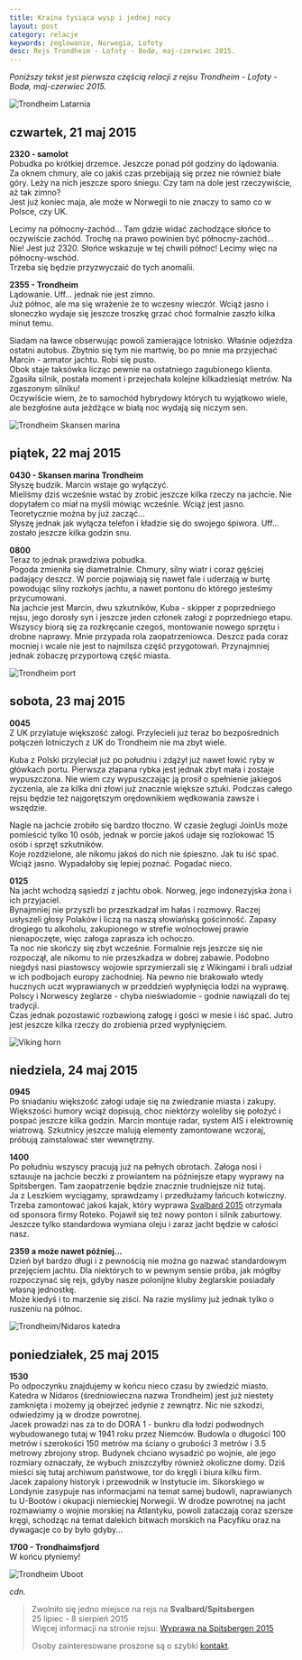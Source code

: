 ```yaml
---
title: Kraina tysiąca wysp i jednej nocy
layout: post
category: relacje
keywords: żeglowanie, Norwegia, Lofoty
desc: Rejs Trondheim - Lofoty - Bodø, maj-czerwiec 2015.
---
```


*Poniższy tekst jest pierwsza częścią relacji z rejsu Trondheim - Lofoty - Bodø, maj-czerwiec 2015.*

![Trondheim Latarnia](/img/2015/norwegia/trondheim-latarnia.jpg)

## czwartek, 21 maj 2015
**2320 - samolot**  
Pobudka po krótkiej drzemce. Jeszcze ponad pół godziny do lądowania.  
Za oknem chmury, ale co jakiś czas przebijają się przez nie również białe góry. Leży na nich jeszcze sporo śniegu. Czy tam na dole jest rzeczywiście, aż tak zimno?   
Jest już koniec maja, ale może w Norwegii to nie znaczy to samo co w Polsce, czy UK.  

Lecimy na północny-zachód... 
Tam gdzie widać zachodzące słońce to oczywiście zachód. Trochę na prawo powinien być północny-zachód...   
Nie! Jest już 2320. Słońce wskazuje w tej chwili północ! Lecimy więc na północny-wschód.  
Trzeba się będzie przyzwyczaić do tych anomalii.

**2355 - Trondheim**  
Lądowanie. Uff... jednak nie jest zimno.  
Już północ, ale ma się wrażenie że to wczesny wieczór. Wciąż jasno i słoneczko wydaje się jeszcze troszkę grzać choć formalnie zaszło kilka minut temu.  

Siadam na ławce obserwując powoli zamierające lotnisko. Właśnie odjeżdża ostatni autobus. Zbytnio się tym nie martwię, bo po mnie ma przyjechać Marcin - armator jachtu.
Robi się pusto.  
Obok staje taksówka licząc pewnie na ostatniego zagubionego klienta. Zgasiła silnik, postała moment i przejechała kolejne kilkadziesiąt metrów. 
Na zgaszonym silniku!   
Oczywiście wiem, że to samochód hybrydowy których tu wyjątkowo wiele, ale bezgłośne auta jeżdżące w białą noc wydają się niczym sen.   

![Trondheim Skansen marina](/img/2015/norwegia/trondheim-skansen-marina.jpg)

## piątek, 22 maj 2015
**0430 - Skansen marina Trondheim**  
Słyszę budzik. Marcin wstaje go wyłączyć.   
Mieliśmy dziś wcześnie wstać by zrobić jeszcze kilka rzeczy na jachcie. Nie dopytałem co miał na myśli mówiąc wcześnie. Wciąż jest jasno. Teoretycznie można by już zacząć...  
Słyszę jednak jak wyłącza telefon i kładzie się do swojego śpiwora. Uff... zostało jeszcze kilka godzin snu.

**0800**  
Teraz to jednak prawdziwa pobudka.   
Pogoda zmieniła się diametralnie. Chmury, silny wiatr i coraz gęściej padający deszcz. W porcie pojawiają się nawet fale i uderzają w burtę powodując silny rozkołys jachtu,
a nawet pontonu do którego jesteśmy przycumowani.  
Na jachcie jest Marcin, dwu szkutników, Kuba - skipper z poprzedniego rejsu, jego dorosły syn i jeszcze jeden członek załogi z poprzedniego etapu. 
Wszyscy biorą się za rozkręcanie czegoś, montowanie nowego sprzętu i drobne naprawy. Mnie przypada rola zaopatrzeniowca. Deszcz pada coraz mocniej 
i wcale nie jest to najmilsza część przygotowań. Przynajmniej jednak zobaczę przyportową część miasta.  

![Trondheim port](/img/2015/norwegia/trondheim-port.jpg)

## sobota, 23 maj 2015
**0045**  
Z UK przylatuje większość załogi. Przylecieli już teraz bo bezpośrednich połączeń lotniczych z UK do Trondheim nie ma zbyt wiele.   

Kuba z Polski przyleciał już po południu i zdążył już nawet łowić ryby w główkach portu. Pierwsza złapana rybka jest jednak zbyt mała i zostaje wypuszczona. 
Nie wiem czy wypuszczając ją prosił o spełnienie jakiegoś życzenia, ale za kilka dni złowi już znacznie większe sztuki. Podczas całego rejsu będzie też najgorętszym
orędownikiem wędkowania zawsze i wszędzie.  

Nagle na jachcie zrobiło się bardzo tłoczno. W czasie żeglugi JoinUs może pomieścić tylko 10 osób, jednak w porcie jakoś udaje się rozlokować 15 osób i sprzęt szkutników.   
Koje rozdzielone, ale nikomu jakoś do nich nie śpieszno. Jak tu iść spać. Wciąż jasno. Wypadałoby się lepiej poznać. Pogadać nieco.  

**0125**  
Na jacht wchodzą sąsiedzi z jachtu obok. Norweg, jego indonezyjska żona i ich przyjaciel.  
Bynajmniej nie przyszli bo przeszkadzał im hałas i rozmowy. Raczej usłyszeli głosy Polaków i liczą na naszą słowiańską gościnność. Zapasy drogiego tu alkoholu, 
zakupionego w strefie wolnocłowej prawie nienapoczęte, więc załoga zaprasza ich ochoczo.  
Ta noc nie skończy się zbyt wcześnie. Formalnie rejs jeszcze się nie rozpoczął, ale nikomu to nie przeszkadza w dobrej zabawie. Podobno niegdyś nasi piastowscy wojowie 
sprzymierzali się z Wikingami i brali udział w ich podbojach europy zachodniej. Na pewno nie brakowało wtedy hucznych uczt wyprawianych w przeddzień wypłynięcia łodzi 
na wyprawę. Polscy i Norwescy żeglarze - chyba nieświadomie - godnie nawiązali do tej tradycji.    
Czas jednak pozostawić rozbawioną załogę i gości w mesie i iść spać. Jutro jest jeszcze kilka rzeczy do zrobienia przed wypłynięciem.

![Viking horn](/img/2015/norwegia/viking-horn.jpg)

## niedziela, 24 maj 2015
**0945**  
Po śniadaniu większość załogi udaje się na zwiedzanie miasta i zakupy. Większości humory wciąż dopisują, choc niektórzy woleliby się położyć i pospać jeszcze kilka godzin.
Marcin montuje radar, system AIS i elektrownię wiatrową. Szkutnicy jeszcze malują elementy zamontowane wczoraj, próbują zainstalować ster wewnętrzny.  

**1400**  
Po południu wszyscy pracują już na pełnych obrotach. Załoga nosi i sztauuje na jachcie beczki z prowiantem na późniejsze etapy wyprawy na Spitsbergen. 
Tam zaopatrzenie będzie znacznie trudniejsze niż tutaj.  
Ja z Leszkiem wyciągamy, sprawdzamy i przedłużamy łańcuch kotwiczny.
Trzeba zamontować jakoś kajak, który wyprawa [Svalbard 2015](http://svalbard.com.pl/) otrzymała od sponsora firmy Roteko. Pojawił się też nowy ponton i silnik zaburtowy.  
Jeszcze tylko standardowa wymiana oleju i zaraz jacht będzie w całości nasz.  

**2359 a może nawet później...**  
Dzień był bardzo długi i z pewnością nie można go nazwać standardowym przejęciem jachtu. Dla niektórych to w pewnym sensie próba, jak mógłby rozpoczynać się rejs, 
gdyby nasze polonijne kluby żeglarskie posiadały własną jednostkę.   
Może kiedyś i to marzenie się ziści. Na razie myślimy już jednak tylko o ruszeniu na północ.  

![Trondheim/Nidaros katedra](/img/2015/norwegia/trondheim-nidaros-katedra.jpg)

## poniedziałek, 25 maj 2015
**1530**  
Po odpoczynku znajdujemy w końcu nieco czasu by zwiedzić miasto.   
Katedra w Nidaros (średniowieczna nazwa Trondheim) jest już niestety zamknięta i możemy ją obejrzeć jedynie z zewnątrz. Nic nie szkodzi, odwiedzimy ją w drodze powrotnej.  
Jacek prowadzi nas za to do DORA 1 - bunkru dla łodzi podwodnych wybudowanego tutaj w 1941 roku przez Niemców. Budowla o długości 100 metrów i szerokości 150 metrów 
ma ściany o grubości 3 metrów i 3.5 metrowy zbrojony strop.
Budynek chciano wysadzić po wojnie, ale jego rozmiary oznaczały, że wybuch zniszczyłby również okoliczne domy. Dziś mieści się tutaj archiwum państwowe, tor do kręgli 
i biura kilku firm.  
Jacek zapalony historyk i przewodnik w Instytucie im. Sikorskiego w Londynie zasypuje nas informacjami na temat samej budowli, naprawianych tu U-Bootów 
i okupacji niemieckiej Norwegii. W drodze powrotnej na jacht rozmawiamy o wojnie morskiej na Atlantyku, powoli zataczają coraz szersze kręgi, 
schodząc na temat dalekich bitwach morskich na Pacyfiku oraz na dywagacje co by było gdyby...  

**1700 - Trondhaimsfjord**  
W końcu płyniemy!   

![Trondheim Uboot](/img/2015/norwegia/trondheim-uboot.jpg)

*cdn.*

>  
> Zwolniło się jedno miejsce na rejs na **Svalbard/Spitsbergen**  
> 25 lipiec - 8 sierpień 2015   
> Więcej informacji na stronie rejsu: [Wyprawa na Spitsbergen 2015](/wyprawa-polonijna-na-spitsbergen-2015)  
>   
> Osoby zainteresowane proszone są o szybki [kontakt](/rejsy/rezerwacja.html).  
>  